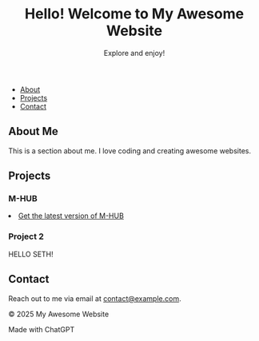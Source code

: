 <html lang="en">
<head>
    <meta charset="UTF-8">
    <meta name="viewport" content="width=device-width, initial-scale=1.0">
    <meta http-equiv="X-UA-Compatible" content="ie=edge">
    <title>My Awesome Website</title>
    <link rel="stylesheet" href="styles.css">
</head>
<body>
    <header class="hero">
        <h1>Hello! Welcome to My Awesome Website</h1>
        <p>Explore and enjoy!</p>
    </header>

   <nav class="navbar">
        <ul>
            <li><a href="#about">About</a></li>
            <li><a href="#projects">Projects</a></li>
            <li><a href="#contact">Contact</a></li>
        </ul>
    </nav>

  <section id="about">
        <h2>About Me</h2>
        <p>This is a section about me. I love coding and creating awesome websites.</p>
    </section>

  <section id="projects">
        <h2>Projects</h2>
        <div class="project-card">
            <h3>M-HUB</h3>
            <li><a href="https://matip46.github.io/MHUBLATEST">Get the latest version of M-HUB</a></li>
        </div>
        <div class="project-card">
            <h3>Project 2</h3>
            <p>HELLO SETH!</p>
        </div>
    </section>

  <section id="contact">
        <h2>Contact</h2>
        <p>Reach out to me via email at <a href="mailto:contact@example.com">contact@example.com</a>.</p>
    </section>

   <footer>
        <p>&copy; 2025 My Awesome Website</p>
        <p>Made with ChatGPT</p>
    </footer>
</body>
</html>
